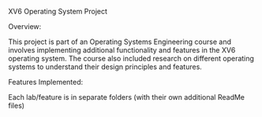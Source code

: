 XV6 Operating System Project

Overview:

This project is part of an Operating Systems Engineering course and involves implementing additional functionality and features in the XV6 operating system. 
The course also included research on different operating systems to understand their design principles and features.

Features Implemented:

Each lab/feature is in separate folders (with their own additional ReadMe files) 
